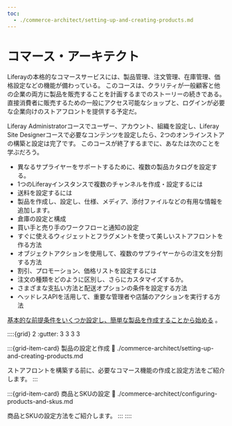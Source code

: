 ```yaml
---
toc:
  - ./commerce-architect/setting-up-and-creating-products.md
---
```

# コマース・アーキテクト

Liferayの本格的なコマースサービスには、製品管理、注文管理、在庫管理、価格設定などの機能が備わっている。 このコースは、クラリティが一般顧客と他の企業の両方に製品を販売することを計画するまでのストーリーの続きである。 直接消費者に販売するための一般にアクセス可能なショップと、ログインが必要な企業向けのストアフロントを提供する予定だ。

<!-- Add screenshot of the final stores here -->

Liferay Administratorコースでユーザー、アカウント、組織を設定し、Liferay Site Designerコースで必要なコンテンツを設定したら、2つのオンラインストアの構築と設定は完了です。 このコースが終了するまでに、あなたは次のことを学ぶだろう。

* 異なるサプライヤーをサポートするために、複数の製品カタログを設定する。
* 1つのLiferayインスタンスで複数のチャンネルを作成・設定するには
* 送料を設定するには
* 製品を作成し、設定し、仕様、メディア、添付ファイルなどの有用な情報を追加します。
* 倉庫の設定と構成
* 買い手と売り手のワークフローと通知の設定
* すぐに使えるウィジェットとフラグメントを使って美しいストアフロントを作る方法
* オブジェクトアクションを使用して、複数のサプライヤーからの注文を分割する方法
* 割引、プロモーション、価格リストを設定するには
* 注文の種類をどのように区別し、さらにカスタマイズするか。
* さまざまな支払い方法と配送オプションの条件を設定する方法
* ヘッドレスAPIを活用して、重要な管理者や店舗のアクションを実行する方法

[基本的な前提条件をいくつか設定し、簡単な製品を作成することから始める](./commerce-architect/setting-up-and-creating-products.md) 。

::::{grid} 2
:gutter: 3 3 3 3

:::{grid-item-card}  製品の設定と作成
:link: ./commerce-architect/setting-up-and-creating-products.md

ストアフロントを構築する前に、必要なコマース機能の作成と設定方法をご紹介します。
:::

:::{grid-item-card}  商品とSKUの設定
:link: ./commerce-architect/configuring-products-and-skus.md

商品とSKUの設定方法をご紹介します。
:::
::::
